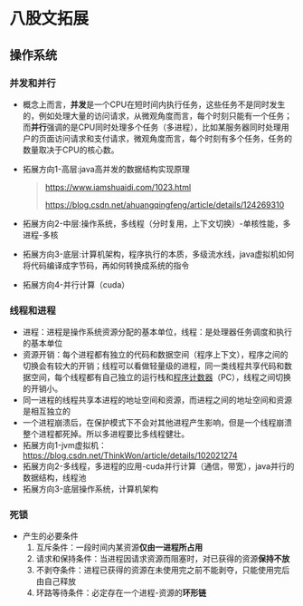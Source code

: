 # 八股文拓展

## 操作系统

### 并发和并行

- 概念上而言，**并发**是一个CPU在短时间内执行任务，这些任务不是同时发生的，例如处理大量的访问请求，从微观角度而言，每个时刻只能有一个任务；而**并行**强调的是CPU同时处理多个任务（多进程），比如某服务器同时处理用户的页面访问请求和支付请求，微观角度而言，每个时刻有多个任务，任务的数量取决于CPU的核心数。

- 拓展方向1-高层:java高并发的数据结构实现原理

  > https://www.iamshuaidi.com/1023.html
  >
  > https://blog.csdn.net/ahuangqingfeng/article/details/124269310

- 拓展方向2-中层:操作系统，多线程（分时复用，上下文切换）-单核性能，多进程-多核

- 拓展方向3-底层:计算机架构，程序执行的本质，多级流水线，java虚拟机如何将代码编译成字节码，再如何转换成系统的指令

- 拓展方向4-并行计算（cuda）

### 线程和进程

- 进程：进程是操作系统资源分配的基本单位，线程：是处理器任务调度和执行的基本单位
- 资源开销：每个进程都有独立的代码和数据空间（程序上下文），程序之间的切换会有较大的开销；线程可以看做轻量级的进程，同一类线程共享代码和数据空间，每个线程都有自己独立的运行栈和[程序计数器](https://so.csdn.net/so/search?q=程序计数器&spm=1001.2101.3001.7020)（PC），线程之间切换的开销小。
- 同一进程的线程共享本进程的地址空间和资源，而进程之间的地址空间和资源是相互独立的
- 一个进程崩溃后，在保护模式下不会对其他进程产生影响，但是一个线程崩溃整个进程都死掉。所以多进程要比多线程健壮。
- 拓展方向1-jvm虚拟机：https://blog.csdn.net/ThinkWon/article/details/102021274
- 拓展方向2-多线程，多进程的应用-cuda并行计算（通信，带宽），java并行的数据结构，线程池
- 拓展方向3-底层操作系统，计算机架构

### 死锁

- 产生的必要条件
  1. 互斥条件：一段时间内某资源**仅由一进程所占用**
  2. 请求和保持条件：当进程因请求资源而阻塞时，对已获得的资源**保持不放**
  3. 不剥夺条件：进程已获得的资源在未使用完之前不能剥夺，只能使用完后由自己释放
  4. 环路等待条件：必定存在一个进程-资源的**环形链**
